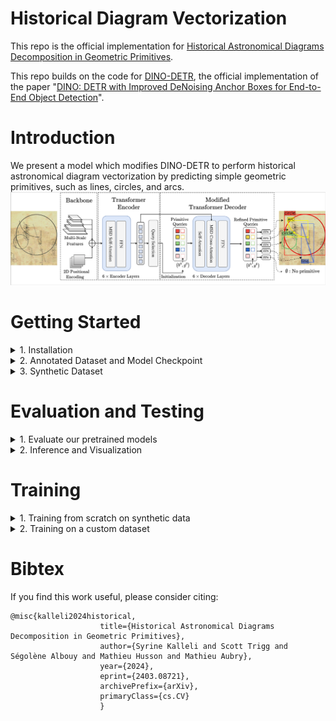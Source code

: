 # Historical Diagram Vectorization

This repo is the official implementation for [Historical Astronomical Diagrams
Decomposition in Geometric Primitives](http://imagine.enpc.fr/~kallelis/icdar2024/). 


This repo builds on the code for [DINO-DETR](https://github.com/IDEA-Research/DINO), the official implementation of the paper "[DINO: DETR with Improved DeNoising Anchor Boxes for End-to-End Object Detection](https://arxiv.org/abs/2203.03605)". 


# Introduction
We present a model which modifies DINO-DETR to perform historical astronomical diagram vectorization by predicting simple geometric primitives, such as lines, circles, and arcs. 
![method](figures/architecture_figure.jpg "model arch")


# Getting Started
<details>
  <summary>1. Installation</summary>
  The model was trained with ```python=3.11.0 pytorch=2.1.0,cuda=11.8``` and builds on the DETR-variants DINO/DN/DAB and Deformable-DETR. 

  1. Clone this repository.
  2. Install Pytorch and Torchvision. The model builds on the DETR-variants DINO/DN/DAB and Deformable-DETR. If you have the environment for DINO/DN/DAB DETR, you can skip this part.
    Follow the instruction on https://pytorch.org/get-started/locally/ 
```sh
pip install torch torchvision --index-url https://download.pytorch.org/whl/cu118
```
    
  3. Install other needed packages
```sh
pip install -r requirements.txt
```
  4. Compiling CUDA operators
```sh
cd src/models/dino/ops
python setup.py build install
# unit test (should see all checking is True) # could output an outofmemory error
python test.py
cd ../../../..
```
   5. Installing the local package for synthetic data generation
```sh
cd synthetic 
pip install -e .
cd ../
```
</details>



<details><summary>2. Annotated Dataset and Model Checkpoint </summary>

Our annotated dataset along with our main model checkpoints can be found [here](https://drive.google.com/drive/folders/1W3SdaGah2l8QIxPcQt4i3s446NAzPx4J?usp=sharing). Annotations are in SVG format. We provide helper functions for parsing svg files in Python if you would like to process a custom annotated dataset. 
Once downloaded and organized as follows:
```sh
data/
  └── eida_dataset/
  	 └── images_and_svgs/
  └── custom_dataset/
  	 └── images_and_svgs/
```
You can process the ground-truth data for evaluation using: 
```sh
bash scripts/process_annotated_data.sh
```
</details>
<details>
<summary>3. Synthetic Dataset </summary>

The synthetic dataset generation process requires a resource of text and document backgrounds. We use the resources in [docExtractor](https://github.com/monniert/docExtractor) and in [diagram-extraction](https://github.com/Segolene-Albouy/Diagram-extraction).
This resource is part of the dataset used in docExtractor and in diagram-extraction. The code for generating the synthetic data is also heavily based on docExtractor.

To get the synthetic resource (backgrounds) for the synthetic dataset you can launch: 

```sh
bash scripts/download_synthetic_resource.sh
```
<details><summary>Or download and unzip the data</summary>

Download the synthetic resource folder [here](https://www.dropbox.com/s/tiqqb166f5ygzx2/synthetic_resource.zip?dl=0) and unzip it in the data folder. 

</details>
</details>



# Evaluation and Testing

<details>
  <summary>1. Evaluate our pretrained models</summary>

  After downloading and processing the evaluation dataset, you can evaluate the pretrained model as follows. 
  Download a model checkpoint, for example "checkpoint0012.pth" and launch

```sh
bash scripts/evaluate_on_eida_final.sh model_name epoch_number
```

  For example:

```sh
bash scripts/evaluate_on_eida_final.sh main_model 0012
```
You should get the AP for different primitives and for different distance thresholds. 
</details>


<details>

  <summary>2. Inference and Visualization</summary>

For inference and visualizing results over custom images, you can use the [notebook](src/inference.ipynb).

</details>

# Training
<details>
  <summary>1. Training from scratch on synthetic data</summary>
To re-train the model from scratch on the synthetic dataset, you can launch 

```sh
bash scripts/train_model.sh config/
```
</details>
<details>
  <summary>2. Training on a custom dataset</summary>
To train on a custom dataset, the custom dataset annotations should be in a COCO-like format, and should be in 

```sh
  data/
    └── custom_dataset_processed/
      └── annotations/
      └── train/
      └── val/
```
You should then adjust the coco_path variable to 'custom_dataset_processed' in the [config](src/config/DINO_4scale.py) file.
</details>


</details>




# Bibtex
If you find this work useful, please consider citing:

```
@misc{kalleli2024historical,
                    title={Historical Astronomical Diagrams Decomposition in Geometric Primitives},
                    author={Syrine Kalleli and Scott Trigg and Ségolène Albouy and Mathieu Husson and Mathieu Aubry},
                    year={2024},
                    eprint={2403.08721},
                    archivePrefix={arXiv},
                    primaryClass={cs.CV}
                    }

```
